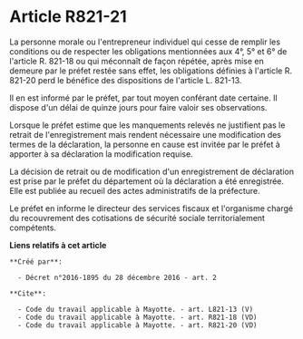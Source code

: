 # Article R821-21

La personne morale ou l'entrepreneur individuel qui cesse de remplir les conditions ou de respecter les obligations
mentionnées aux 4°, 5° et 6° de l'article R. 821-18 ou qui méconnaît de façon répétée, après mise en demeure par le préfet
restée sans effet, les obligations définies à l'article R. 821-20 perd le bénéfice des dispositions de l'article L. 821-13. 

Il en est informé par le préfet, par tout moyen conférant date certaine. Il dispose d'un délai de quinze jours pour faire
valoir ses observations. 

Lorsque le préfet estime que les manquements relevés ne justifient pas le retrait de l'enregistrement mais rendent nécessaire
une modification des termes de la déclaration, la personne en cause est invitée par le préfet à apporter à sa déclaration la
modification requise. 

La décision de retrait ou de modification d'un enregistrement de déclaration est prise par le préfet du département où la
déclaration a été enregistrée. Elle est publiée au recueil des actes administratifs de la préfecture. 

Le préfet en informe le directeur des services fiscaux et l'organisme chargé du recouvrement des cotisations de sécurité
sociale territorialement compétents.

**Liens relatifs à cet article**

	**Créé par**:

	  - Décret n°2016-1895 du 28 décembre 2016 - art. 2

	**Cite**:

	  - Code du travail applicable à Mayotte. - art. L821-13 (V)
	  - Code du travail applicable à Mayotte. - art. R821-18 (VD)
	  - Code du travail applicable à Mayotte. - art. R821-20 (VD)
